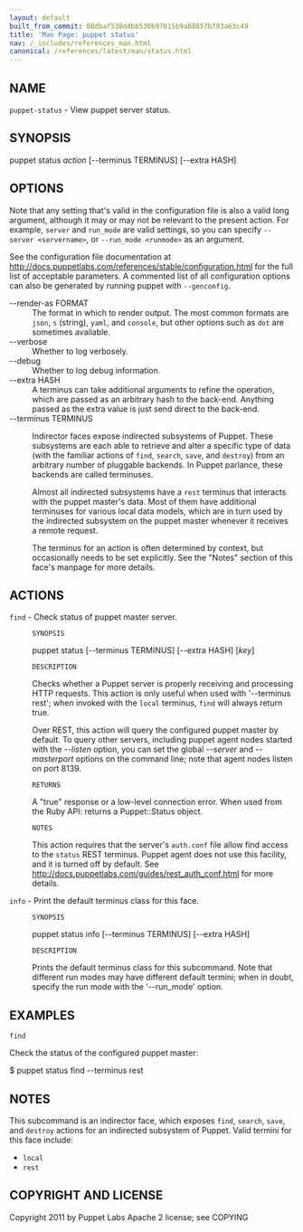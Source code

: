 ```yaml
---
layout: default
built_from_commit: 08dbaf538d4bb530b97815b9a88857bf93a63c49
title: 'Man Page: puppet status'
nav: /_includes/references_man.html
canonical: /references/latest/man/status.html
---
```


<div class='mp'>
<h2 id="NAME">NAME</h2>
<p class="man-name">
  <code>puppet-status</code> - <span class="man-whatis">View puppet server status.</span>
</p>

<h2 id="SYNOPSIS">SYNOPSIS</h2>

<p>puppet status <var>action</var> [--terminus TERMINUS] [--extra HASH]</p>

<h2 id="OPTIONS">OPTIONS</h2>

<p>Note that any setting that's valid in the configuration
file is also a valid long argument, although it may or may not be
relevant to the present action. For example, <code>server</code> and <code>run_mode</code> are valid
settings, so you can specify <code>--server &lt;servername></code>, or
<code>--run_mode &lt;runmode></code> as an argument.</p>

<p>See the configuration file documentation at
<a href="http://docs.puppetlabs.com/references/stable/configuration.html" data-bare-link="true">http://docs.puppetlabs.com/references/stable/configuration.html</a> for the
full list of acceptable parameters. A commented list of all
configuration options can also be generated by running puppet with
<code>--genconfig</code>.</p>

<dl>
<dt>--render-as FORMAT</dt><dd>The format in which to render output. The most common formats are <code>json</code>,
<code>s</code> (string), <code>yaml</code>, and <code>console</code>, but other options such as <code>dot</code> are
sometimes available.</dd>
<dt>--verbose</dt><dd>Whether to log verbosely.</dd>
<dt class="flush">--debug</dt><dd>Whether to log debug information.</dd>
<dt>--extra HASH</dt><dd>A terminus can take additional arguments to refine the operation, which
are passed as an arbitrary hash to the back-end.  Anything passed as
the extra value is just send direct to the back-end.</dd>
<dt>--terminus TERMINUS</dt><dd><p>Indirector faces expose indirected subsystems of Puppet. These
subsystems are each able to retrieve and alter a specific type of data
(with the familiar actions of <code>find</code>, <code>search</code>, <code>save</code>, and <code>destroy</code>)
from an arbitrary number of pluggable backends. In Puppet parlance,
these backends are called terminuses.</p>

<p>Almost all indirected subsystems have a <code>rest</code> terminus that interacts
with the puppet master's data. Most of them have additional terminuses
for various local data models, which are in turn used by the indirected
subsystem on the puppet master whenever it receives a remote request.</p>

<p>The terminus for an action is often determined by context, but
occasionally needs to be set explicitly. See the "Notes" section of this
face's manpage for more details.</p></dd>
</dl>


<h2 id="ACTIONS">ACTIONS</h2>

<dl>
<dt><code>find</code> - Check status of puppet master server.</dt><dd><p><code>SYNOPSIS</code></p>

<p>puppet status [--terminus TERMINUS] [--extra HASH] [<var>key</var>]</p>

<p><code>DESCRIPTION</code></p>

<p>Checks whether a Puppet server is properly receiving and processing
HTTP requests. This action is only useful when used with '--terminus
rest'; when invoked with the <code>local</code> terminus, <code>find</code> will always
return true.</p>

<p>Over REST, this action will query the configured puppet master by default.
To query other servers, including puppet agent nodes started with the
<var>--listen</var> option, you can set the global <var>--server</var> and <var>--masterport</var>
options on the command line; note that agent nodes listen on port 8139.</p>

<p><code>RETURNS</code></p>

<p>A "true" response or a low-level connection error. When used from the Ruby
API: returns a Puppet::Status object.</p>

<p><code>NOTES</code></p>

<p>This action requires that the server's <code>auth.conf</code> file allow find
access to the <code>status</code> REST terminus. Puppet agent does not use this
facility, and it is turned off by default. See
<a href="http://docs.puppetlabs.com/guides/rest_auth_conf.html" data-bare-link="true">http://docs.puppetlabs.com/guides/rest_auth_conf.html</a> for more details.</p></dd>
<dt><code>info</code> - Print the default terminus class for this face.</dt><dd><p><code>SYNOPSIS</code></p>

<p>puppet status info [--terminus TERMINUS] [--extra HASH]</p>

<p><code>DESCRIPTION</code></p>

<p>Prints the default terminus class for this subcommand. Note that different
run modes may have different default termini; when in doubt, specify the
run mode with the '--run_mode' option.</p></dd>
</dl>


<h2 id="EXAMPLES">EXAMPLES</h2>

<p><code>find</code></p>

<p>Check the status of the configured puppet master:</p>

<p>$ puppet status find --terminus rest</p>

<h2 id="NOTES">NOTES</h2>

<p>This subcommand is an indirector face, which exposes <code>find</code>, <code>search</code>, <code>save</code>,
and <code>destroy</code> actions for an indirected subsystem of Puppet. Valid termini for
this face include:</p>

<ul>
<li><code>local</code></li>
<li><code>rest</code></li>
</ul>


<h2 id="COPYRIGHT-AND-LICENSE">COPYRIGHT AND LICENSE</h2>

<p>Copyright 2011 by Puppet Labs
Apache 2 license; see COPYING</p>

</div>
